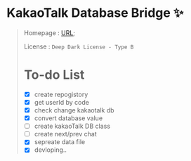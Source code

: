 # KakaoTalk Database Bridge ✨
>
> Homepage : [URL](https://api.mogo.kr/coding/KDB);
>
> License : `Deep Dark License - Type B`
>
> # To-do List
> * [x] create repogistory
> * [x] get userId by code
> * [x] check change kakaotalk db
> * [x] convert database value
> * [ ] create kakaoTalk DB class
> * [ ] create next/prev chat
> * [x] sepreate data file
> * [x] devloping..
